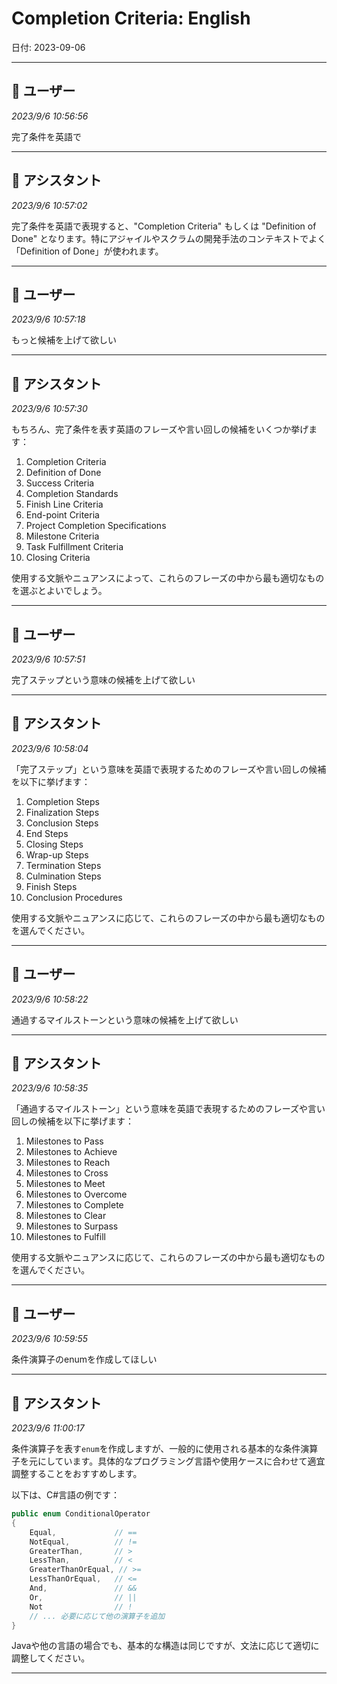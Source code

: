 # Completion Criteria: English

日付: 2023-09-06

---

## 👤 ユーザー
*2023/9/6 10:56:56*

完了条件を英語で

---

## 🤖 アシスタント
*2023/9/6 10:57:02*

完了条件を英語で表現すると、"Completion Criteria" もしくは "Definition of Done" となります。特にアジャイルやスクラムの開発手法のコンテキストでよく「Definition of Done」が使われます。

---

## 👤 ユーザー
*2023/9/6 10:57:18*

もっと候補を上げて欲しい

---

## 🤖 アシスタント
*2023/9/6 10:57:30*

もちろん、完了条件を表す英語のフレーズや言い回しの候補をいくつか挙げます：

1. Completion Criteria
2. Definition of Done
3. Success Criteria
4. Completion Standards
5. Finish Line Criteria
6. End-point Criteria
7. Project Completion Specifications
8. Milestone Criteria
9. Task Fulfillment Criteria
10. Closing Criteria

使用する文脈やニュアンスによって、これらのフレーズの中から最も適切なものを選ぶとよいでしょう。

---

## 👤 ユーザー
*2023/9/6 10:57:51*

完了ステップという意味の候補を上げて欲しい

---

## 🤖 アシスタント
*2023/9/6 10:58:04*

「完了ステップ」という意味を英語で表現するためのフレーズや言い回しの候補を以下に挙げます：

1. Completion Steps
2. Finalization Steps
3. Conclusion Steps
4. End Steps
5. Closing Steps
6. Wrap-up Steps
7. Termination Steps
8. Culmination Steps
9. Finish Steps
10. Conclusion Procedures

使用する文脈やニュアンスに応じて、これらのフレーズの中から最も適切なものを選んでください。

---

## 👤 ユーザー
*2023/9/6 10:58:22*

通過するマイルストーンという意味の候補を上げて欲しい

---

## 🤖 アシスタント
*2023/9/6 10:58:35*

「通過するマイルストーン」という意味を英語で表現するためのフレーズや言い回しの候補を以下に挙げます：

1. Milestones to Pass
2. Milestones to Achieve
3. Milestones to Reach
4. Milestones to Cross
5. Milestones to Meet
6. Milestones to Overcome
7. Milestones to Complete
8. Milestones to Clear
9. Milestones to Surpass
10. Milestones to Fulfill

使用する文脈やニュアンスに応じて、これらのフレーズの中から最も適切なものを選んでください。

---

## 👤 ユーザー
*2023/9/6 10:59:55*

条件演算子のenumを作成してほしい

---

## 🤖 アシスタント
*2023/9/6 11:00:17*

条件演算子を表す`enum`を作成しますが、一般的に使用される基本的な条件演算子を元にしています。具体的なプログラミング言語や使用ケースに合わせて適宜調整することをおすすめします。

以下は、C#言語の例です：

```csharp
public enum ConditionalOperator
{
    Equal,             // ==
    NotEqual,          // !=
    GreaterThan,       // >
    LessThan,          // <
    GreaterThanOrEqual, // >=
    LessThanOrEqual,   // <=
    And,               // &&
    Or,                // ||
    Not                // !
    // ... 必要に応じて他の演算子を追加
}
```

Javaや他の言語の場合でも、基本的な構造は同じですが、文法に応じて適切に調整してください。

---
